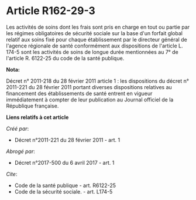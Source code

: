 # Article R162-29-3

Les activités de soins dont les frais sont pris en charge en tout ou partie par les régimes obligatoires de sécurité sociale
sur la base d'un forfait global relatif aux soins fixé pour chaque établissement par le directeur général de l'agence
régionale de santé conformément aux dispositions de l'article L. 174-5 sont les activités de soins de longue durée
mentionnées au 7° de l'article R. 6122-25 du code de la santé publique.

**Nota:**

Décret n° 2011-218 du 28 février 2011 article 1 : les dispositions du décret n° 2011-221 du 28 février 2011 portant diverses
dispositions relatives au financement des établissements de santé entrent en vigueur immédiatement à compter de leur
publication au Journal officiel de la République française.

**Liens relatifs à cet article**

_Créé par_:

  - Décret n°2011-221 du 28 février 2011 - art. 1

_Abrogé par_:

  - Décret n°2017-500 du 6 avril 2017 - art. 1

_Cite_:

  - Code de la santé publique - art. R6122-25
  - Code de la sécurité sociale. - art. L174-5
